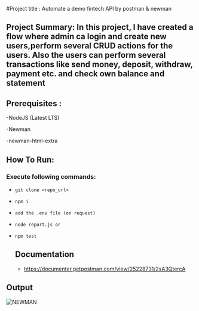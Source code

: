 #Project title : Automate a demo fintech API by postman & newman
## Project Summary: In this project, I have created a flow where admin ca login and create new users,perform several CRUD actions for the users. Also the users can perform several transactions like send money, deposit, withdraw, payment etc. and check own balance and statement

## Prerequisites :
-NodeJS (Latest LTS)

-Newman

-newman-html-extra

## How To Run:

### Execute following commands:
- ```git clone <repo_url>```

- ```npm i```

- ```add the .env file (on request)```

- ```node report.js or```

- ```npm test```

  ## Documentation

  - https://documenter.getpostman.com/view/25228731/2sA3QtercA 

## Output

  ![NEWMAN](https://github.com/ra-hul/domoney-api-practise/assets/65038922/c86c3e82-7b75-4659-9b49-f8c30d7c3c4e)




